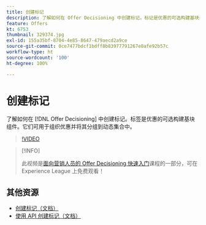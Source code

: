```yaml
---
title: 创建标记
description: 了解如何在 Offer Decisioning 中创建标记。标记是优惠的可选构建基块组件。
feature: Offers
kt: 6753
thumbnail: 329374.jpg
exl-id: 155a35bf-8704-4e85-8647-479aecd2a9ce
source-git-commit: 0ce7477bdcf1bdff8b83977791267e8afe92b57c
workflow-type: ht
source-wordcount: '100'
ht-degree: 100%

---
```


# 创建标记

了解如何在 [!DNL Offer Decisioning] 中创建标记。标签是优惠的可选构建基块组件。它们可用于组织优惠并将其分组到动态集合中。

>[!VIDEO](https://video.tv.adobe.com/v/329374?quality=12&learn=on)

>[!INFO]
>
> 此视频是[面向营销人员的 Offer Decisioning 快速入门](https://experienceleague.adobe.com/?lang=zh-Hans?recommended=ExperiencePlatform-U-1-2020.1.offerdecisioning)课程的一部分，可在 Experience League 上免费观看！


## 其他资源

* [创建标记（文档）](https://experienceleague.adobe.com/docs/journey-optimizer/using/offer-decisioniong/create-components/creating-tags.html?lang=zh-Hans)
* [使用 API 创建标记（文档）](https://experienceleague.adobe.com/docs/journey-optimizer/using/offer-decisioniong/api-reference/offers-api/tags/create.html?lang=zh-Hans)